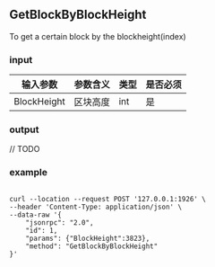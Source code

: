 ## GetBlockByBlockHeight

To get a certain block by the blockheight(index)

### input

| 输入参数         | 参数含义       | 类型    | 是否必须  |
| ---------------- | -------------- | ------- |------   |
| BlockHeight    |   区块高度     |int  | 是|


### output

// TODO

### example

```

curl --location --request POST '127.0.0.1:1926' \
--header 'Content-Type: application/json' \
--data-raw '{
    "jsonrpc": "2.0",
    "id": 1,
    "params": {"BlockHeight":3823},
    "method": "GetBlockByBlockHeight"
}'
```


